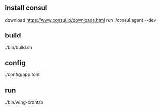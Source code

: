 install consul
--------------
download
https://www.consul.io/downloads.html
run
./consul agent --dev

build
-----
./bin/build.sh

config
------
./config/app.toml

run
----
./bin/wing-crontab